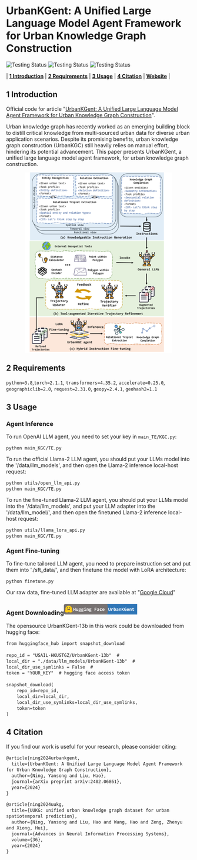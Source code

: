 # UrbanKGent: A Unified Large Language Model Agent Framework for Urban Knowledge Graph Construction

<p align="center">

![Testing Status](https://img.shields.io/badge/docs-in_progress-green)
![Testing Status](https://img.shields.io/badge/pypi_package-in_progress-green)
![Testing Status](https://img.shields.io/badge/license-MIT-blue)
</p>

<p align="center">

| **[1 Introduction](#introduction)** 
| **[2 Requirements](#requirements)**
| **[3 Usage](#usage)**
| **[4 Citation](#citation)**
| **[Website](https://htmlpreview.github.io/?https://raw.githubusercontent.com/usail-hkust/UrbanKGent/main/UrbanKGent%20Demo/index.html)** |

</p>

<a id="introduction"></a>
## 1 Introduction

Official code for article "[UrbanKGent: A Unified Large Language Model Agent Framework for Urban Knowledge Graph Construction](https://arxiv.org/pdf/2402.06861.pdf)".

Urban knowledge graph has recently worked as an emerging building block to distill critical knowledge from multi-sourced urban data for diverse urban application scenarios. Despite its promising benefits, urban knowledge graph construction (UrbanKGC) still heavily relies on manual effort, hindering its potential advancement. This paper presents UrbanKGent, a unified large language model agent framework, for urban knowledge graph construction.

<div style="display: flex; justify-content: center;">
  <img src="https://github.com/usail-hkust/UrbanKGent/blob/main/UrbanKGent%20Demo/img/model.png" width="400">
</div>


<a id="requirements"></a>
## 2 Requirements

`python=3.8`,`torch=2.1.1`, `transformers=4.35.2`, `accelerate=0.25.0`, `geographiclib=2.0`, `request=2.31.0`,  `geopy=2.4.1`, `geohash2=1.1`

<a id="usage"></a>

## 3 Usage

### Agent Inference
To run OpenAI LLM agent, you need to set your key in `main_TE/KGC.py`:

```
python main_KGC/TE.py
```

To run the official Llama-2 LLM agent, you should put your LLMs model into the '/data/llm_models', and then open the Llama-2 inference local-host request: 

```
python utils/open_llm_api.py
python main_KGC/TE.py
```
To run the fine-tuned Llama-2 LLM agent, you should put your LLMs model into the '/data/llm_models', and put your LLM adapter into the '/data/llm_model/', and then open the finetuned Llama-2 inference local-host request: 
```
python utils/llama_lora_api.py
python main_KGC/TE.py
```

### Agent Fine-tuning
To fine-tune tailored LLM agent, you need to prepare instruction set and put them into './sft_data/', and then finetune the model with LoRA architecture:
```
python finetune.py
```

Our raw data, fine-tuned LLM adapter are available at "[Google Cloud](https://drive.google.com/drive/folders/1OLK1_8qN_1hNDaBzxPoTkYP5ppIfWXVI?usp=sharing)"

### Agent Downloading[![Testing Status](https://github.com/usail-hkust/UrbanKGent/blob/main/UrbanKGent%20Demo/img/huggingface_UrbanKGent.png)](https://huggingface.co/USAIL-HKUSTGZ/UrbanKGent-13b)

The opensource UrbanKGent-13b in this work could be downloaded from hugging face:
```
from huggingface_hub import snapshot_download

repo_id = "USAIL-HKUSTGZ/UrbanKGent-13b"  # 
local_dir = "./data/llm_models/UrbanKGent-13b"  # 
local_dir_use_symlinks = False  #
token = "YOUR_KEY"  # hugging face access token

snapshot_download(
    repo_id=repo_id,
    local_dir=local_dir,
    local_dir_use_symlinks=local_dir_use_symlinks,
    token=token
)
```

## 4 Citation

If you find our work is useful for your research, please consider citing:

```
@article{ning2024urbankgent,
  title={UrbanKGent: A Unified Large Language Model Agent Framework for Urban Knowledge Graph Construction},
  author={Ning, Yansong and Liu, Hao},
  journal={arXiv preprint arXiv:2402.06861},
  year={2024}
}
```

```
@article{ning2024uukg,
  title={UUKG: unified urban knowledge graph dataset for urban spatiotemporal prediction},
  author={Ning, Yansong and Liu, Hao and Wang, Hao and Zeng, Zhenyu and Xiong, Hui},
  journal={Advances in Neural Information Processing Systems},
  volume={36},
  year={2024}
}
```
